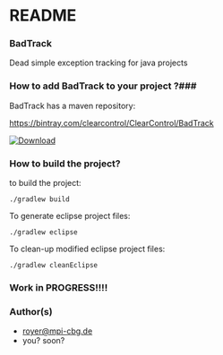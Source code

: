 # README #

### BadTrack ###

Dead simple exception tracking for java projects

### How to add BadTrack to your project ?###

BadTrack has a maven repository:

https://bintray.com/clearcontrol/ClearControl/BadTrack

[ ![Download](https://api.bintray.com/packages/clearcontrol/ClearControl/BadTrack/images/download.svg) ](https://bintray.com/clearcontrol/ClearControl/BadTrack/_latestVersion)

### How to build the project? ###

to build the project:

    ./gradlew build

To generate eclipse project files:

    ./gradlew eclipse

To clean-up modified eclipse project files:

    ./gradlew cleanEclipse


### Work in PROGRESS!!!! ###


### Author(s) ###

* royer@mpi-cbg.de
* you? soon?
